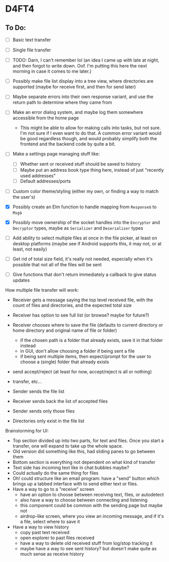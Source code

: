 # D4FT4

## To Do:
- [ ] Basic text transfer
- [ ] Single file transfer
- [ ] TODO: Darn, I can't remember lol (an idea I came up with late at night, and then forgot to write down. Oof. I'm putting this here the next morning in case it comes to me later.)
- [ ] Possibly make file list display into a tree view, where directories are supported (maybe for receive first, and then for send later)
- [ ] Maybe separate errors into their own response variant, and use the return path to determine where they came from
- [ ] Make an error dialog system, and maybe log them somewhere accessible from the home page
  - This might be able to allow for making calls into tasks, but not sure. I'm not sure if I even want to do that. A common error variant would be good regardless though, and would probably simplify both the frontend and the backend code by quite a bit.
- [ ] Make a settings page managing stuff like:
  - [ ] Whether sent or received stuff should be saved to history
  - [ ] Maybe put an address book type thing here, instead of just "recently used addresses"
  - [ ] Default addresses/ports
- [ ] Custom color theme/styling (either my own, or finding a way to match the user's)
- [x] Possibly create an Elm function to handle mapping from `Response`s to `Msg`s
- [x] Possibly move ownership of the socket handles into the `Encryptor` and `Decryptor` types, maybe as `Serializer` and `Deserializer` types
- [ ] Add ability to select multiple files at once in the file picker, at least on desktop platforms (maybe see if Android supports this, it may not, or at least, not easily)
- [ ] Get rid of total size field, it's really not needed, especially when it's possible that not all of the files will be sent
- [ ] Give functions that don't return immediately a callback to give status updates


How multiple file transfer will work:
- Receiver gets a message saying the top level received file, with the count of files and directories, and the expected total size
- Receiver has option to see full list (or browse? maybe for future?)
- Receiver chooses where to save the file (defaults to current directory or home directory and original name of file or folder)
    - if the chosen path is a folder that already exists, save it in that folder instead
    - in GUI, don't allow choosing a folder if being sent a file
    - if being sent multiple items, then expect/prompt for the user to choose a (single) folder that already exists
- send accept/reject (at least for now, accept/reject is all or nothing)
- transfer, etc...


- Sender sends the file list
- Receiver sends back the list of accepted files
- Sender sends only those files
- Directories only exist in the file list



Brainstorming for UI:
- Top section divided up into two parts, for text and files. Once you start a transfer, one will expand to take up the whole space.
- Old version did something like this, had sliding panes to go between them
- Bottom section is everything not dependent on what kind of transfer
- Text side has incoming text like in chat bubbles maybe?
- Could actually do the same thing for files
- Oh! could structure like an email program: have a "send" button which brings up a tabbed interface with to send either text or files.
- Have a way to go to a "receive" screen
  - have an option to choose between receiving text, files, or autodetect
  - also have a way to choose between connecting and listening
  - this component could be common with the sending page but maybe not
  - airdrop-like screen, where you view an incoming message, and if it's a file, select where to save it
- Have a way to view history
  - copy past text received
  - open explorer to past files received
  - have a way to delete old received stuff from log/stop tracking it
  - maybe have a way to see sent history? but doesn't make quite as much sense as receive history
